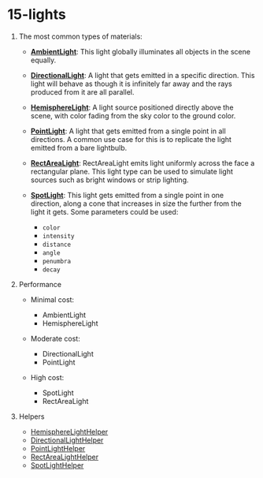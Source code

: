 # 15-lights

1. The most common types of materials:

    - **[AmbientLight](https://threejs.org/docs/index.html#api/en/lights/AmbientLight)**: This light globally illuminates all objects in the scene equally.

    - **[DirectionalLight](https://threejs.org/docs/index.html#api/en/lights/DirectionalLight)**: A light that gets emitted in a specific direction. This light will behave as though it is infinitely far away and the rays produced from it are all parallel.
    
    - **[HemisphereLight](https://threejs.org/docs/index.html#api/en/lights/HemisphereLight)**: A light source positioned directly above the scene, with color fading from the sky color to the ground color.

    - **[PointLight](https://threejs.org/docs/index.html#api/en/lights/PointLight)**: A light that gets emitted from a single point in all directions. A common use case for this is to replicate the light emitted from a bare lightbulb.
    
    - **[RectAreaLight](https://threejs.org/docs/index.html#api/en/lights/RectAreaLight)**: RectAreaLight emits light uniformly across the face a rectangular plane. This light type can be used to simulate light sources such as bright windows or strip lighting.

    - **[SpotLight](https://threejs.org/docs/index.html#api/en/lights/SpotLight)**: This light gets emitted from a single point in one direction, along a cone that increases in size the further from the light it gets. Some parameters could be used:
        - `color`
        - `intensity`
        - `distance`
        - `angle`
        - `penumbra`
        - `decay`

2.  Performance

    - Minimal cost:
        - AmbientLight
        - HemisphereLight

    - Moderate cost:
        - DirectionalLight
        - PointLight

    - High cost:
        - SpotLight
        - RectAreaLight
    
3. Helpers

    - [HemisphereLightHelper](https://threejs.org/docs/index.html#api/en/helpers/HemisphereLightHelper)
    - [DirectionalLightHelper](https://threejs.org/docs/index.html#api/en/helpers/DirectionalLightHelper)
    - [PointLightHelper](https://threejs.org/docs/index.html#api/en/helpers/PointLightHelper)
    - [RectAreaLightHelper](https://threejs.org/docs/index.html#examples/en/helpers/RectAreaLightHelper)
    - [SpotLightHelper](https://threejs.org/docs/index.html#api/en/helpers/SpotLightHelper)
